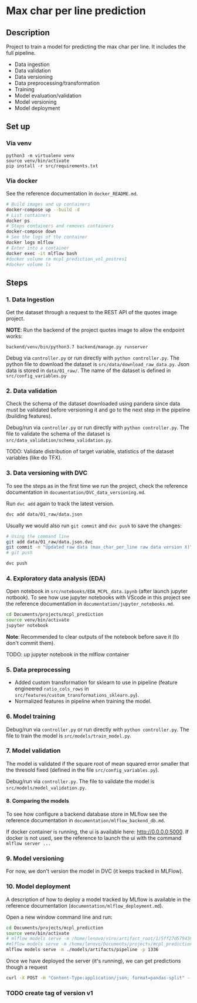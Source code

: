 Max char per line prediction
==============================

## Description

Project to train a model for predicting the max char per line. It includes the full pipeline.
- Data ingestion
- Data validation
- Data versioning
- Data preprocessing/transformation
- Training
- Model evaluation/validation
- Model versioning
- Model deployment


## Set up

### Via venv
```
python3 -m virtualenv venv
source venv/bin/activate
pip install -r src/requirements.txt
```

### Via docker

See the reference documentation in `docker_README.md`.
```bash
# Build images and up containers
docker-compose up --build -d
# List containers
docker ps
# Stops containers and removes containers
docker-compose down
# See the logs of the container
docker logs mlflow
# Enter into a container
docker exec -it mlflow bash
#docker volume rm mcpl_prediction_vol_postres1
#docker volume ls
```

## Steps

### 1. Data Ingestion

Get the dataset through a request to the REST API of the quotes image project.

**NOTE**: Run the backend of the project quotes image to allow the endpoint works:
```
backend/venv/bin/python3.7 backend/manage.py runserver
```

Debug via `controller.py` or run directly with `python controller.py`. The python file to download the dataset is `src/data/download_raw_data.py`. Json data is stored in `data/01_raw/`. The name of the dataset is defined in `src/config_variables.py`

### 2. Data validation

Check the schema of the dataset downloaded using pandera since data must be validated before versioning it and go to the next step in the pipeline (building features).

Debug/run via `controller.py` or run directly with `python controller.py`. The file to validate the schema of the dataset is `src/data_validation/schema_validation.py`.


TODO: Validate distribution of target variable, statistics of the dataset variables (like do TFX).

### 3. Data versioning with DVC

To see the steps as in the first time we run the project, check the reference documentation in `documentation/DVC_data_versioning.md`.

Run `dvc add` again to track the latest version.

```bash
dvc add data/01_raw/data.json
```

Usually we would also run `git commit` and `dvc push` to save the changes:

```bash
# Using the command line
git add data/01_raw/data.json.dvc
git commit -m "Updated raw data (max_char_per_line raw data version X)"
# git push
```

```bash
dvc push
```

### 4. Exploratory data analysis (EDA)

Open notebook in `src/notebooks/EDA_MCPL_data.ipynb` (after launch jupyter notbook). To see how use jupyter notebooks with VScode in this project see the reference documentation in `documentation/jupyter_notebooks.md`.

```bash
cd Documents/projects/mcpl_prediction
source venv/bin/activate
jupyter notebook
```

**Note**: Recommended to clear outputs of the notebook before save it (to don't commit them).

TODO: up jupyter notebook in the mlflow container

### 5. Data preprocessing 

- Added custom transformation for sklearn to use in pipeline (feature engineered `ratio_cols_rows` in `src/features/custom_transformations_sklearn.py`).
- Normalized features in pipeline when training the model.


### 6. Model training

Debug/run via `controller.py` or run directly with `python controller.py`. The file to train the model is `src/models/train_model.py`.


### 7. Model validation

The model is validated if the square root of mean squared error smaller that the thresold fixed (defined in the file `src/config_variables.py`).

Debug/run via `controller.py`. The file to validate the model is `src/models/model_validation.py`.


#### 8. Comparing the models

To see how configure a backend database store in MLflow see the reference documentation in `documentation/mlflow_backend_db.md`.

If docker container is running, the ui is available here: http://0.0.0.0:5000.
If docker is not used, see the reference to launch the ui with the command `mlflow server ...`

### 9. Model versioning

For now, we don't version the model in DVC (it keeps tracked in MLFlow).

### 10. Model deployment

A description of how to deploy a model tracked by MLflow is available in the reference documentation (`documentation/mlflow_deployment.md`).

Open a new window command line and run:

``` bash
cd Documents/projects/mcpl_prediction
source venv/bin/activate
# mlflow models serve -m /home/lenovo/viro/artifact_root/1/5ff27d579438492e9a5bfa59bb5d0a61/artifacts/pipeline -p 1336
#mlflow models serve -m /home/lenovo/Documents/projects/mcpl_prediction/models/artifacts/pipeline -p 1336
mlflow models serve -m ./models/artifacts/pipeline -p 1336
```

Once we have deployed the server (it's running), we can get predictions though a request 

```bash
curl -X POST -H "Content-Type:application/json; format=pandas-split" --data '{"columns":["font_size", "rows_number","cols_number", "char_number_text"],"data":[[109, 1291, 730, 46]]}' http://127.0.0.1:1336/invocations
```

### TODO create tag of version v1


